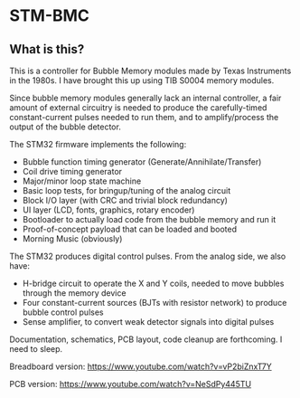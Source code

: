 # STM-BMC

## What is this?
This is a controller for Bubble Memory modules made by Texas Instruments in the 1980s.
I have brought this up using TIB S0004 memory modules.

Since bubble memory modules generally lack an internal controller, a fair amount of external circuitry is needed to produce the carefully-timed constant-current pulses needed to run them, and to amplify/process the output of the bubble detector.

The STM32 firmware implements the following:
* Bubble function timing generator (Generate/Annihilate/Transfer)
* Coil drive timing generator
* Major/minor loop state machine
* Basic loop tests, for bringup/tuning of the analog circuit
* Block I/O layer (with CRC and trivial block redundancy)
* UI layer (LCD, fonts, graphics, rotary encoder)
* Bootloader to actually load code from the bubble memory and run it
* Proof-of-concept payload that can be loaded and booted
* Morning Music (obviously)


The STM32 produces digital control pulses. From the analog side, we also have:
* H-bridge circuit to operate the X and Y coils, needed to move bubbles through the memory device
* Four constant-current sources (BJTs with resistor network) to produce bubble control pulses
* Sense amplifier, to convert weak detector signals into digital pulses

Documentation, schematics, PCB layout, code cleanup are forthcoming. I need to sleep.


Breadboard version:
https://www.youtube.com/watch?v=vP2biZnxT7Y

PCB version:
https://www.youtube.com/watch?v=NeSdPy445TU
